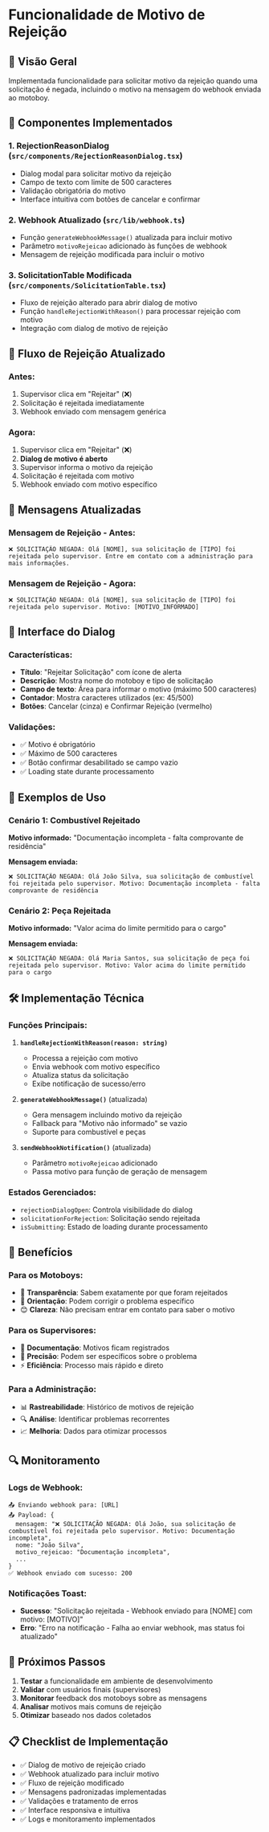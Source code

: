 # Funcionalidade de Motivo de Rejeição

## 🎯 Visão Geral

Implementada funcionalidade para solicitar motivo da rejeição quando uma solicitação é negada, incluindo o motivo na mensagem do webhook enviada ao motoboy.

## 🔧 Componentes Implementados

### 1. **RejectionReasonDialog** (`src/components/RejectionReasonDialog.tsx`)
- Dialog modal para solicitar motivo da rejeição
- Campo de texto com limite de 500 caracteres
- Validação obrigatória do motivo
- Interface intuitiva com botões de cancelar e confirmar

### 2. **Webhook Atualizado** (`src/lib/webhook.ts`)
- Função `generateWebhookMessage()` atualizada para incluir motivo
- Parâmetro `motivoRejeicao` adicionado às funções de webhook
- Mensagem de rejeição modificada para incluir o motivo

### 3. **SolicitationTable Modificada** (`src/components/SolicitationTable.tsx`)
- Fluxo de rejeição alterado para abrir dialog de motivo
- Função `handleRejectionWithReason()` para processar rejeição com motivo
- Integração com dialog de motivo de rejeição

## 📱 Fluxo de Rejeição Atualizado

### **Antes:**
1. Supervisor clica em "Rejeitar" (❌)
2. Solicitação é rejeitada imediatamente
3. Webhook enviado com mensagem genérica

### **Agora:**
1. Supervisor clica em "Rejeitar" (❌)
2. **Dialog de motivo é aberto**
3. Supervisor informa o motivo da rejeição
4. Solicitação é rejeitada com motivo
5. Webhook enviado com motivo específico

## 💬 Mensagens Atualizadas

### **Mensagem de Rejeição - Antes:**
```
❌ SOLICITAÇÃO NEGADA: Olá [NOME], sua solicitação de [TIPO] foi rejeitada pelo supervisor. Entre em contato com a administração para mais informações.
```

### **Mensagem de Rejeição - Agora:**
```
❌ SOLICITAÇÃO NEGADA: Olá [NOME], sua solicitação de [TIPO] foi rejeitada pelo supervisor. Motivo: [MOTIVO_INFORMADO]
```

## 🎨 Interface do Dialog

### **Características:**
- **Título**: "Rejeitar Solicitação" com ícone de alerta
- **Descrição**: Mostra nome do motoboy e tipo de solicitação
- **Campo de texto**: Área para informar o motivo (máximo 500 caracteres)
- **Contador**: Mostra caracteres utilizados (ex: 45/500)
- **Botões**: Cancelar (cinza) e Confirmar Rejeição (vermelho)

### **Validações:**
- ✅ Motivo é obrigatório
- ✅ Máximo de 500 caracteres
- ✅ Botão confirmar desabilitado se campo vazio
- ✅ Loading state durante processamento

## 🔄 Exemplos de Uso

### **Cenário 1: Combustível Rejeitado**
**Motivo informado:** "Documentação incompleta - falta comprovante de residência"

**Mensagem enviada:**
```
❌ SOLICITAÇÃO NEGADA: Olá João Silva, sua solicitação de combustível foi rejeitada pelo supervisor. Motivo: Documentação incompleta - falta comprovante de residência
```

### **Cenário 2: Peça Rejeitada**
**Motivo informado:** "Valor acima do limite permitido para o cargo"

**Mensagem enviada:**
```
❌ SOLICITAÇÃO NEGADA: Olá Maria Santos, sua solicitação de peça foi rejeitada pelo supervisor. Motivo: Valor acima do limite permitido para o cargo
```

## 🛠️ Implementação Técnica

### **Funções Principais:**

1. **`handleRejectionWithReason(reason: string)`**
   - Processa a rejeição com motivo
   - Envia webhook com motivo específico
   - Atualiza status da solicitação
   - Exibe notificação de sucesso/erro

2. **`generateWebhookMessage()`** (atualizada)
   - Gera mensagem incluindo motivo da rejeição
   - Fallback para "Motivo não informado" se vazio
   - Suporte para combustível e peças

3. **`sendWebhookNotification()`** (atualizada)
   - Parâmetro `motivoRejeicao` adicionado
   - Passa motivo para função de geração de mensagem

### **Estados Gerenciados:**
- `rejectionDialogOpen`: Controla visibilidade do dialog
- `solicitationForRejection`: Solicitação sendo rejeitada
- `isSubmitting`: Estado de loading durante processamento

## 🎯 Benefícios

### **Para os Motoboys:**
- 📱 **Transparência**: Sabem exatamente por que foram rejeitados
- 🎯 **Orientação**: Podem corrigir o problema específico
- 😊 **Clareza**: Não precisam entrar em contato para saber o motivo

### **Para os Supervisores:**
- 📝 **Documentação**: Motivos ficam registrados
- 🎯 **Precisão**: Podem ser específicos sobre o problema
- ⚡ **Eficiência**: Processo mais rápido e direto

### **Para a Administração:**
- 📊 **Rastreabilidade**: Histórico de motivos de rejeição
- 🔍 **Análise**: Identificar problemas recorrentes
- 📈 **Melhoria**: Dados para otimizar processos

## 🔍 Monitoramento

### **Logs de Webhook:**
```
📤 Enviando webhook para: [URL]
📤 Payload: { 
  mensagem: "❌ SOLICITAÇÃO NEGADA: Olá João, sua solicitação de combustível foi rejeitada pelo supervisor. Motivo: Documentação incompleta",
  nome: "João Silva",
  motivo_rejeicao: "Documentação incompleta",
  ...
}
✅ Webhook enviado com sucesso: 200
```

### **Notificações Toast:**
- **Sucesso**: "Solicitação rejeitada - Webhook enviado para [NOME] com motivo: [MOTIVO]"
- **Erro**: "Erro na notificação - Falha ao enviar webhook, mas status foi atualizado"

## 🚀 Próximos Passos

1. **Testar** a funcionalidade em ambiente de desenvolvimento
2. **Validar** com usuários finais (supervisores)
3. **Monitorar** feedback dos motoboys sobre as mensagens
4. **Analisar** motivos mais comuns de rejeição
5. **Otimizar** baseado nos dados coletados

## 📋 Checklist de Implementação

- ✅ Dialog de motivo de rejeição criado
- ✅ Webhook atualizado para incluir motivo
- ✅ Fluxo de rejeição modificado
- ✅ Mensagens padronizadas implementadas
- ✅ Validações e tratamento de erros
- ✅ Interface responsiva e intuitiva
- ✅ Logs e monitoramento implementados

